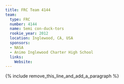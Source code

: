 ```yaml
---
title: FRC Team 4144
team:
  type: FRC
  number: 4144
  name: Semi con-duck-tors
  rookie_year: 2012
  location: Inglewood, CA, USA
  sponsors:
  - NASA
  - Animo Inglewood Charter High School
  links:
    Website:
---
```


{% include remove_this_line_and_add_a_paragraph %}